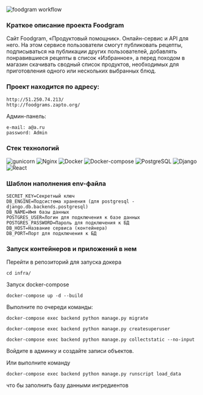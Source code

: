 ![foodgram workflow](https://github.com/Mirroxum/foodgram-project-react/actions/workflows/foodgram_workflow.yml/badge.svg)

### Краткое описание проекта Foodgram

Cайт Foodgram, «Продуктовый помощник». Онлайн-сервис и API для него. На этом сервисе пользователи смогут публиковать рецепты, подписываться на публикации других пользователей, добавлять понравившиеся рецепты в список «Избранное», а перед походом в магазин скачивать сводный список продуктов, необходимых для приготовления одного или нескольких выбранных блюд.

### Проект находится по адресу:
```
http://51.250.74.213/
http://foodgrams.zapto.org/
```
Админ-панель:
```
e-mail: a@a.ru
password: Admin
```

### Стек технологий

![gunicorn](https://img.shields.io/badge/gunicorn-blue) ![Nginx](https://img.shields.io/badge/Nginx-green) ![Docker](https://img.shields.io/badge/Docker-blue) ![Docker-compose](https://img.shields.io/badge/Docker--compose-red) ![PostgreSQL](https://img.shields.io/badge/PostgreSQL-blue) ![Django](https://img.shields.io/badge/Django-green) ![React](https://img.shields.io/badge/React-blue)


### Шаблон наполнения env-файла

```
SECRET_KEY=Секретный ключ
DB_ENGINE=Подсистема хранения (для postgresql - django.db.backends.postgresql)
DB_NAME=Имя базы данных
POSTGRES_USER=Логин для подключения к базе данных
POSTGRES_PASSWORD=Пароль для подключения к БД
DB_HOST=Название сервиса (контейнера)
DB_PORT=Порт для подключения к БД
```


### Запуск контейнеров и приложений в нем

Перейти в репозиторий для запуска докера

```
cd infra/
```

Запуск docker-compose

```
docker-compose up -d --build
```

Выполните по очереди команды:
```
docker-compose exec backend python manage.py migrate
```
```
docker-compose exec backend python manage.py createsuperuser
```
```
docker-compose exec backend python manage.py collectstatic --no-input
```
Войдите в админку и создайте записи объектов.

Или выполните команду
```
docker-compose exec backend python manage.py runscript load_data
```
что бы заполнить базу данными ингредиентов
